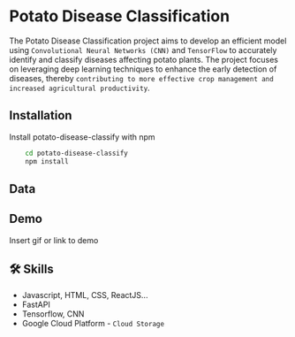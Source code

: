 # Potato Disease Classification

The Potato Disease Classification project aims to develop an efficient model using `Convolutional Neural Networks (CNN)` and `TensorFlow` to accurately identify and classify diseases affecting potato plants. The project focuses on leveraging deep learning techniques to enhance the early detection of diseases, thereby `contributing to more effective crop management and increased agricultural productivity`.

## Installation

Install potato-disease-classify with npm

```bash
    cd potato-disease-classify
    npm install
```

## Data

## Demo

Insert gif or link to demo

## 🛠 Skills

- Javascript, HTML, CSS, ReactJS...
- FastAPI
- Tensorflow, CNN
- Google Cloud Platform - `Cloud Storage`
